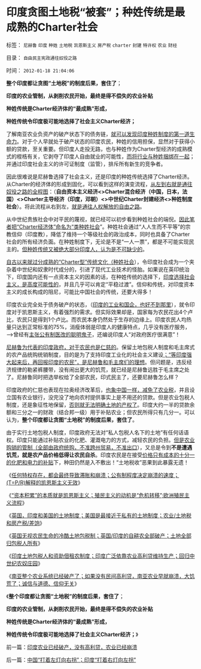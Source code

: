 # 印度贪图土地税“被套”；种姓传统是最成熟的Charter社会

标签： `尼赫鲁` `印度` `种姓` `土地税` `凯恩斯主义` `房产税` `charter` `封建` `特许权` `农业` `财经` 

目录： `自由民主宪政通往奴役之路`

时间： `2012-01-18 21:04:06`

**整个印度都让贪图“土地税”的制度后果，套住了**；

**印度的农业管制，从剥削农民开始，最终是得不偿失的农业补贴**

**种姓传统是Charter经济体的“最成熟”形成，**

**种姓传统令印度极可能地选择了社会主义Charter经济；**

了解南亚农业负资产的破产状态下的债务链，[就可以发现印度种姓制度的第一道生命力](../../../2008/12/16/种姓传统阻碍印度成为真正的民主国家.md)。对于个人早就处于破产状态的印度农民，种姓的信用担保，显然对于获得小额的贷款，至关重要。但印度人走投无路，也与种姓作为Charter型经济的成熟模式的桎梏有关，它剥夺了印度人自由就业的可能性，[而将行业与种姓捆绑在一起](../../../2011/1/7/印度的“西方式民主”虚有其表.md)；并通过印度社会主义的许可证制度（监管），排斥所有新生的竞争者。

因此很难说是尼赫鲁选择了社会主义，还是印度的种姓传统选择了Charter经济。从Charter的经济体的形成到固化，可以看到这样的演变流程，[从左到右就是通往奴役之路的全程图](../../../2012/1/14/charter型特权经济，通往奴役之路的全景图.md)：（**自由资本主义经济<>Charter混合经济（中国，日本，法国）<>Charter主导经济（印度，邓朝）<>中世纪Charter封建经济<>种姓制度社会**）。将此流程从右到左，[就是通往人权解放的自由之路](../../../2009/7/24/人权普世价值观或令传统中国将不国.md)。

从中世纪贵族社会中对平民的蔑视，就已经可以初步看到种姓社会的端倪。[因此笔者把“Charter经济体”命名为“类种姓社会](../../../2010/5/26/国家主义是类种姓制度的孪生形态.md)”。种姓社会通过“人人生而不平等”的宗教信仰（印度教），降低了维持一个等级社会的政治成本，同时也具备了Charter社会的所有经济负面。在种姓制度下，无论是不是“一人一票”，都是不可能实现民主的。[但种姓传统又被绝大部分印度人，认为是不可缺少的](../../../2009/7/11/以传统文化对抗普世价值观是形同自杀.md)。

[自古以来就过分成熟的“Charter型”传统文化（种姓社会](../../../2012/1/16/凯恩斯主义不是万恶之源；公有制charter是万恶之源.md)），令印度社会成为一个夹杂着中世纪和奴隶时代成分的，引进了现代工业技术的怪胎。如果说在英印统治下，印度国内还有一点资本主义的因素的话，在种姓传统的选择下，[印度选择社会主义，是高度可能性的](../../../2011/2/3/马克思早就向（短缺原理＋边际原理）彻底投降了.md)，并且几乎可以肯定“平稳过渡”。信仰和传统，对印度资本主义的成长构成的阻尼，可能比中国社会的传统，还要大得多！

印度农业完全处于债务破产的状态，（[印度的工业和国企，也好不到那里](../../../2012/1/14/中国改革谨防改到印度失败的道路上.md)），就令印度对于凯恩斯主义，有着强烈的需求。但实际效果却是，国家每为农民花出4个卢比，农民只是得到1个卢比。而农民本身仍然处于生存的边缘上。印度农民人均热量只达到正常标准的75%，消瘦体弱是印度人的健康特点，几乎没有医疗服务，——>曾经有[主张公有制医改的聪明鬼子](../../../2010/10/8/免去郭宝成党内外职务以示鼓励.md)，还编说印度人“对政府医疗很满意”！

[尼赫鲁为代表的印度政府，对于农民也是仁慈的](../../../2011/12/31/从阿马蒂亚森看茅于轼，世界意识形态的主流.md)。保留土地包税人制度和毛主席式的农产品统购统销制度，目的是为了支持印度工业化的社会主义建设[；“等印度强大起来后，再回报印度的农民”，是尼赫鲁和毛主席们的理想](http://darthvad.blog.163.com/blog/static/5339947020111194845411/)。但问题是，违反经济规律的勒紧裤腰带，没有闹出更大的饥荒，就已经是尼赫鲁远胜于毛主席之处了。尼赫鲁同时把选举权给了全部农民，印式民主了，还要尼赫鲁怎么样？

印度政府的仁慈也表现在拉奥经济改革后，[也象中国一样，减免了农业税](../../../2011/11/18/农民工不因人口红利，农业费改税过程关系重大.md)，并且设立国有农业银行，没完没了地向农村提供事实上是不用还的贷款。但是农业包税人制度，还是象征性地保留，[否则就无法明确土地的产权了](../../../2009/1/20/把土地产权还给农民，让土地私有化！.md)。印度大约一半的贷款余额和三分之一的财政（结合邦一级）用于补贴农业；但农民所得只有几分一。可以认为，**整个印度都让贪图“土地税”的制度后果，套住了**。

由于实行土地包税人制度，印度政府无法对“私人包税人名下的土地”有任何话语权。印度只能通过补贴农业的化肥、灌溉电力的方式，减轻农民的负担。[但是农业购销的管制（全部由政府统购，不准跨州贸易，不准出口](../../../2011/11/23/土改和人民公社之间的市场经济的重要性.md)），又总是令到**不是遭遇饥荒，就是农产品价格低得让农民自杀**。印度农民是在接受[价格只有成本的十分一的化肥和电力的补贴](../../../2011/11/22/农业集约化不一定提高效率；农业补贴降低了生产效率；.md)下，种田仍然是入不敷出！“土地税收”恶果到此暴露无遗！

《[任何特权存在，都会最终导致滞胀和崩溃；公有制程度决定崩溃的速度；(T=P/R)解释的凯恩斯主义无效](../../../2012/1/16/凯恩斯主义作用于Charter经济体的机理和滞胀的公式.md)》

《[“资本积累”的本质就是凯恩斯主义；殖民主义的动机是“危机转移”;欧洲殖民主义流程](../../../2012/1/17/“资本积累”本质就是凯恩斯主义;欧洲殖民主义流程.md)》

《[英国，印度和美国的土地制度；美国是最接近于私有的土地制度；农业/土地税和房产税/差饷](../../../2012/1/17/英国／印度和美国的土地制度，要不得的土地／房产税.md)》

《[英国无视农民生命的冷酷土地包税制；英国/印度的自耕农全部破产；土地全部归包税人所有](../../../2012/1/17/英国无视农民生命的冷酷的级差地租包税制；.md)》

《[印度土地包税人和资助佃租农制度；印度广泛依靠农业高利贷维持生产；回归中世纪农奴庄园](../../../2012/1/17/印度土地包税人和资助佃租农制度；回归中世纪农奴庄园.md)》

《[南亚整个农业系统已经破产了；如果没有民间高利贷，南亚农业早就崩溃，大饥荒了；诚信与道德、信仰无关](../../../2012/1/18/印度农业已经破产，没有高利贷，农业已经崩溃.md)》

《**整个印度都让贪图“土地税”的制度后果，套住了**；

**印度的农业管制，从剥削农民开始，最终是得不偿失的农业补贴**

**种姓传统是Charter经济体的“最成熟”形成，**

**种姓传统令印度极可能地选择了社会主义Charter经济；**》



前一篇：[印度农业已经破产，没有高利贷，农业已经崩溃](../../../2012/1/18/印度农业已经破产，没有高利贷，农业已经崩溃.md)

后一篇：[中国“打着左灯向右拐”；印度“打着右灯向左拐”](../../../2012/1/18/中国“打着左灯向右拐”；印度“打着右灯向左拐”.md)